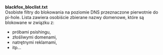 <b>blackfox_bloclist.txt</b><br>Osobiste filtry do blokowania na poziomie DNS przeznaczone pierwotnie do pi-hole.
Lista zawiera osobiście zbierane nazwy domenowe, które są blokowane w związku z:
- próbami psishingu,
- złośliwymi domenami,
- natrętnymi reklamami,
- itp...
